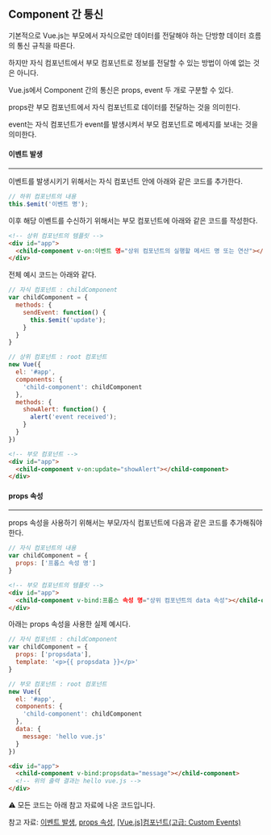 ## Component 간 통신

기본적으로 Vue.js는 부모에서 자식으로만 데이터를 전달해야 하는 단방향 데이터 흐름의 통신 규칙을 따른다.

하지만 자식 컴포넌트에서 부모 컴포넌트로 정보를 전달할 수 있는 방법이 아예 없는 것은 아니다.

Vue.js에서 Component 간의 통신은 props, event 두 개로 구분할 수 있다.

props란 부모 컴포넌트에서 자식 컴포넌트로 데이터를 전달하는 것을 의미힌다.

event는 자식 컴포넌트가 event를 발생시켜서 부모 컴포넌트로 메세지를 보내는 것을 의미한다.



#### 이벤트 발생

---

이벤트를 발생시키기 위해서는 자식 컴포넌트 안에 아래와 같은 코드를 추가한다.

```javascript
// 하위 컴포넌트의 내용
this.$emit('이벤트 명');
```

이후 해당 이벤트를 수신하기 위해서는 부모 컴포넌트에 아래와 같은 코드를 작성한다.

```html
<!-- 상위 컴포넌트의 템플릿 -->
<div id="app">
  <child-component v-on:이벤트 명="상위 컴포넌트의 실행할 메서드 명 또는 연산"></child-component>
</div>
```

전체 예시 코드는 아래와 같다.

```javascript
// 자식 컴포넌트 : childComponent
var childComponent = {
  methods: {
    sendEvent: function() {
      this.$emit('update');
    }
  }
}

// 상위 컴포넌트 : root 컴포넌트
new Vue({
  el: '#app',
  components: {
    'child-component': childComponent
  },
  methods: {
    showAlert: function() {
      alert('event received');
    }
  }
})
```

```html
<!-- 부모 컴포넌트 -->
<div id="app">
  <child-component v-on:update="showAlert"></child-component>
</div>
```



#### props 속성

---

props 속성을 사용하기 위해서는 부모/자식 컴포넌트에 다음과 같은 코드를 추가해줘야 한다.

```javascript
// 자식 컴포넌트의 내용
var childComponent = {
  props: ['프롭스 속성 명']
}
```

```html
<!-- 부모 컴포넌트의 템플릿 -->
<div id="app">
  <child-component v-bind:프롭스 속성 명="상위 컴포넌트의 data 속성"></child-component>
</div>
```

아래는 props 속성을 사용한 실제 예시다.

```javascript
// 자식 컴포넌트 : childComponent
var childComponent = {
  props: ['propsdata'],
  template: '<p>{{ propsdata }}</p>'
}

// 부모 컴포넌트 : root 컴포넌트
new Vue({
  el: '#app',
  components: {
    'child-component': childComponent
  },
  data: {
    message: 'hello vue.js'
  }
})
```

```html
<div id="app">
  <child-component v-bind:propsdata="message"></child-component>
  <!-- 위의 출력 결과는 hello vue.js -->
</div>
```



⚠️ 모든 코드는 아래 참고 자료에 나온 코드입니다.



참고 자료: [이벤트 발생]("https://joshua1988.github.io/vue-camp/vue/event-emit.html#이벤트-발생-코드-형식"), [props 속성](https://joshua1988.github.io/vue-camp/vue/props.html#props-속성-코드-형식), [[Vue.js]컴포넌트(고급: Custom Events)]("https://beomy.tistory.com/57") 